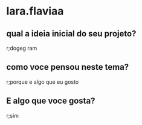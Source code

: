 # lara.flaviaa
## qual a ideia inicial do seu projeto?
r;dogeg ram
## como voce pensou neste tema?
r;porque e algo que eu gosto
## E algo que voce gosta?
r;sim

